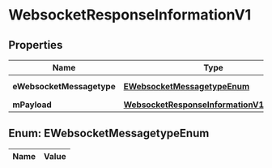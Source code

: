 

# WebsocketResponseInformationV1

## Properties

Name | Type | Description | Notes
------------ | ------------- | ------------- | -------------
**eWebsocketMessagetype** | [**EWebsocketMessagetypeEnum**](#EWebsocketMessagetypeEnum) | The Type of message | 
**mPayload** | [**WebsocketResponseInformationV1MPayload**](WebsocketResponseInformationV1MPayload.md) |  | 


## Enum: EWebsocketMessagetypeEnum

Name | Value
---- | -----




